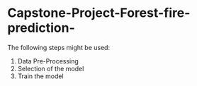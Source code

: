 # Capstone-Project-Forest-fire-prediction-
The following steps might be used:
1. Data Pre-Processing
2. Selection of the model 
3. Train the model



